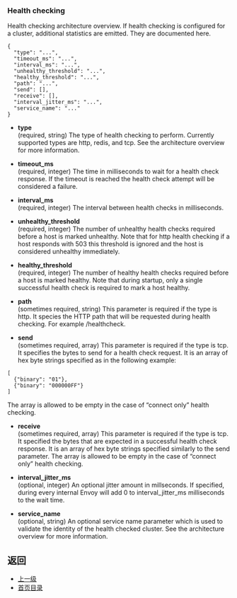 ### Health checking
Health checking architecture overview.
If health checking is configured for a cluster, additional statistics are emitted. They are documented here.
```
{
  "type": "...",
  "timeout_ms": "...",
  "interval_ms": "...",
  "unhealthy_threshold": "...",
  "healthy_threshold": "...",
  "path": "...",
  "send": [],
  "receive": [],
  "interval_jitter_ms": "...",
  "service_name": "..."
}
```
- **type**<br />
	(required, string) The type of health checking to perform. Currently supported types are http, redis, and tcp. See the architecture overview for more information.

- **timeout_ms**<br />
	(required, integer) The time in milliseconds to wait for a health check response. If the timeout is reached the health check attempt will be considered a failure.

- **interval_ms**<br />
	(required, integer) The interval between health checks in milliseconds.

- **unhealthy_threshold**<br />
	(required, integer) The number of unhealthy health checks required before a host is marked unhealthy. Note that for http health checking if a host responds with 503 this threshold is ignored and the host is considered unhealthy immediately.

- **healthy_threshold**<br />
	(required, integer) The number of healthy health checks required before a host is marked healthy. Note that during startup, only a single successful health check is required to mark a host healthy.

- **path**<br />
	(sometimes required, string) This parameter is required if the type is http. It species the HTTP path that will be requested during health checking. For example /healthcheck.

- **send**<br />
	(sometimes required, array) This parameter is required if the type is tcp. It specifies the bytes to send for a health check request. It is an array of hex byte strings specified as in the following example:


```
[
  {"binary": "01"},
  {"binary": "000000FF"}
]
```
The array is allowed to be empty in the case of “connect only” health checking.

- **receive**<br />
	(sometimes required, array) This parameter is required if the type is tcp. It specified the bytes that are expected in a successful health check response. It is an array of hex byte strings specified similarly to the send parameter. The array is allowed to be empty in the case of “connect only” health checking.

- **interval_jitter_ms**<br />
	(optional, integer) An optional jitter amount in millseconds. If specified, during every internal Envoy will add 0 to interval_jitter_ms milliseconds to the wait time.

- **service_name**<br />
	(optional, string) An optional service name parameter which is used to validate the identity of the health checked cluster. See the architecture overview for more information.


## 返回
- [上一级](../Cluster.md)
- [首页目录](../../../README.md)